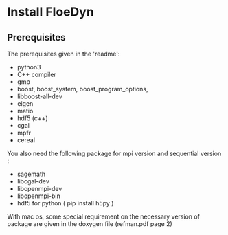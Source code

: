 # Install FloeDyn

## Prerequisites

The prerequisites given in the 'readme': 

* python3
* C++ compiler
* gmp
* boost, boost$\_$system, boost$\_$program$\_$options, 
* libboost-all-dev
* eigen
* matio
* hdf5 (c++)
* cgal
* mpfr
* cereal

You also need the following package for mpi version and sequential version :

* sagemath
* libcgal-dev
* libopenmpi-dev
* libopenmpi-bin
* hdf5 for python ( pip install h5py )

With mac os, some special requirement on the necessary version of package are given in the doxygen file (refman.pdf page 2)


